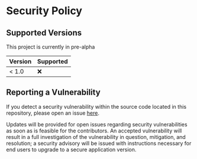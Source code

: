 # Security Policy

## Supported Versions

This project is currently in pre-alpha 

| Version | Supported |
| ------- | --------- |
| < 1.0   | :x:       |

## Reporting a Vulnerability

If you detect a security vulnerability within the source code located in this repository, please open an issue [here](https://github.com/nihilwill/web/issues).

Updates will be provided for open issues regarding security vulnerabilities as soon as is feasible for the contributors. An accepted vulnerability will result in a full investigation of the vulnerability in question, mitigation, and resolution; a security advisory will be issued with instructions necessary for end users to upgrade to a secure application version.
